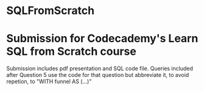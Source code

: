 # SQLFromScratch
# Submission for Codecademy's Learn SQL from Scratch course

Submission includes pdf presentation and SQL code file. Queries included after Question 5 use the code for that question but abbreviate it, to avoid repetion, to "WITH funnel AS (...)"
